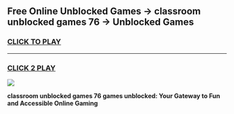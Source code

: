 
## Free Online Unblocked Games → classroom unblocked games 76 → Unblocked Games
<h3>
<a href="https://premium.freeplayer.one?title=classroom_unblocked_games_76&ref=21F">CLICK TO PLAY</a></h3>
<hr>

<h3>
<a href="https://premium.freeplayer.one?title=classroom_unblocked_games_76&ref=21F">CLICK 2 PLAY</a>
  
</h3>

<a href="https://premium.freeplayer.one?title=classroom_unblocked_games_76&ref=21F/"><img src="https://clearcache.store/games.png"></a>


**classroom unblocked games 76 games unblocked: Your Gateway to Fun and Accessible Online Gaming**
